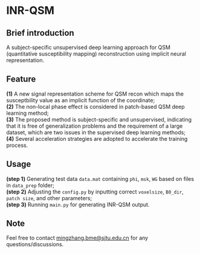 # INR-QSM

## Brief introduction 
A subject-specific unsupervised deep learning approach for QSM (quantitative susceptibility mapping) reconstruction using implicit neural representation.
## Feature   
**(1)** A new signal representation scheme for QSM recon which maps the susceptbility value as an implicit function of the coordinate;  
**(2)** The non-local phase effect is considered in patch-based QSM deep learning method;  
**(3)** The proposed method is subject-specific and unsupervised, indicating that it is free of generalization problems and the requirement of a large dataset, which are two issues in the supervised deep learning methods;  
**(4)** Several acceleration strategies are adopted to accelerate the training process.

## Usage
**(step 1)** Generating test data `data.mat` containing `phi`, `msk`, `WG` based on files in `data_prep` folder;  
**(step 2)** Adjusting the `config.py` by inputting correct `voxelsize`, `B0_dir`, `patch size`, and other parameters;  
**(step 3)** Running `main.py` for generating INR-QSM output.

## Note
Feel free to contact mingzhang.bme@sjtu.edu.cn for any questions/discussions.


